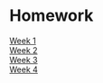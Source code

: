 # Homework  
[Week 1](https://github.com/xixixi497/my-homework/blob/master/week%201.md)  
[Week 2](https://github.com/xixixi497/my-homework/blob/master/week%202.md)  
[Week 3](https://github.com/xixixi497/my-homework/blob/master/week%203.md)  
[Week 4](https://github.com/xixixi497/my-homework/blob/master/week%204.md)  
